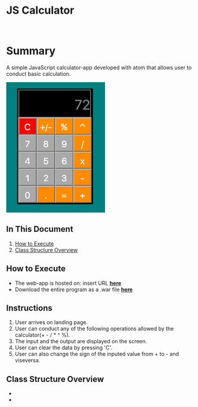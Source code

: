 <h1>JS Calculator</h1>
<br>

# Summary
A simple JavaScript calculator-app developed with atom that allows user to conduct basic calculation.

<img src="Calculator.png" height="350">

## In This Document
1. [How to Execute](#how-to-execute)
2. [Class Structure Overview](#class-structure-overview)

## How to Execute
- The web-app is hosted on: insert URL <a href="">**here**</a>
- Download the entire program as a .war file <a href="">**here**</a>

## Instructions
1. User arrives on landing page.
2. User can conduct any of the following operations allowed by the calculator(+ - / * ^ %).
3. The input and the output are displayed on the screen.
4. User can clear the data by pressing 'C'.
5. User can also change the sign of the inputed value from + to - and viseversa.

## Class Structure Overview
- 
- 
